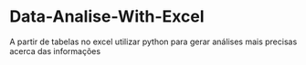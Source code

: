 # Data-Analise-With-Excel
A partir de tabelas no excel utilizar python para gerar análises mais precisas acerca das informações
